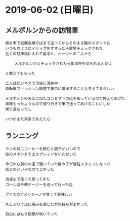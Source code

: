 # 2019-06-02 (日曜日)

## メルボルンからの訪問車

    娘を車で試験会場そばまで送ってからそのまま隣のスタンドに
    いつものようにドリップをすすったら駐禁チェックされた
    近くの駐車場に入れて戻ると、オージーの二人から

        メルボルンだとチェックされたら即切符を切られるんだよ

    と教えてもらった

    二人はビジネスで渋谷に滞在中
    自転車ファッション関連で東京に進出することも考えてるらしい

    メルボルンのお店に似たコンセプトの店を知っているので教えてあげた
    興味もったようなので成り行きで車で送ってあげることにした
    帰り道だったし

    いつかまた東京であえたら

## ランニング

    ランの前にコーヒーを飲むと調子がいいので
    街のスタンドでエスプレッソをいただいた

    今日から別のお店で働いていた男の子が常駐スタッフになった
    感じのいい子なのでよかった

    池袋まで走って戻ってきた
    ゴールは今朝オージーを送って行った店

    アイスのアメリカーノが甘くて美味しい

    久しぶりで足に痛みを感じたが気持ちがよかった

    目白にはもう朝顔が咲いていた

